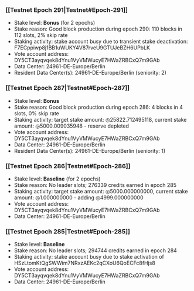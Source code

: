 ### [[Testnet Epoch 291|Testnet#Epoch-291]]
* Stake level: **Bonus** (for 2 epochs)
* Stake reason: Good block production during epoch 290: 110 blocks in 112 slots, 2% skip rate
* Staking activity: stake account busy due to transient stake deactivation: F7ECppiwp8j1BB1uWUKY4V87rveU9GTUJeBZH6UPbLK
* Vote account address: DY5CT3ayqvqek8dYnu1VyVMWucyE7HWaZRBCxQ7m9GAb
* Data Center: 24961-DE-Europe/Berlin
* Resident Data Center(s): 24961-DE-Europe/Berlin (seniority: 2)
### [[Testnet Epoch 287|Testnet#Epoch-287]]
* Stake level: **Bonus**
* Stake reason: Good block production during epoch 286: 4 blocks in 4 slots, 0% skip rate
* Staking activity: target stake amount: ◎25822.712495118, current stake amount: ◎5000.009035948 - reserve depleted
* Vote account address: DY5CT3ayqvqek8dYnu1VyVMWucyE7HWaZRBCxQ7m9GAb
* Data Center: 24961-DE-Europe/Berlin
* Resident Data Center(s): 24961-DE-Europe/Berlin (seniority: 1)
### [[Testnet Epoch 286|Testnet#Epoch-286]]
* Stake level: **Baseline** (for 2 epochs)
* Stake reason: No leader slots; 276339 credits earned in epoch 285
* Staking activity: target stake amount: ◎5000.000000000, current stake amount: ◎1.000000000 - adding ◎4999.000000000
* Vote account address: DY5CT3ayqvqek8dYnu1VyVMWucyE7HWaZRBCxQ7m9GAb
* Data Center: 24961-DE-Europe/Berlin
### [[Testnet Epoch 285|Testnet#Epoch-285]]
* Stake level: **Baseline**
* Stake reason: No leader slots; 294744 credits earned in epoch 284
* Staking activity: stake account busy due to stake activation of HSzLtomKtQgSWWim7NRxzAEKc2qCXoU6QoECFc8fHjs8
* Vote account address: DY5CT3ayqvqek8dYnu1VyVMWucyE7HWaZRBCxQ7m9GAb
* Data Center: 24961-DE-Europe/Berlin